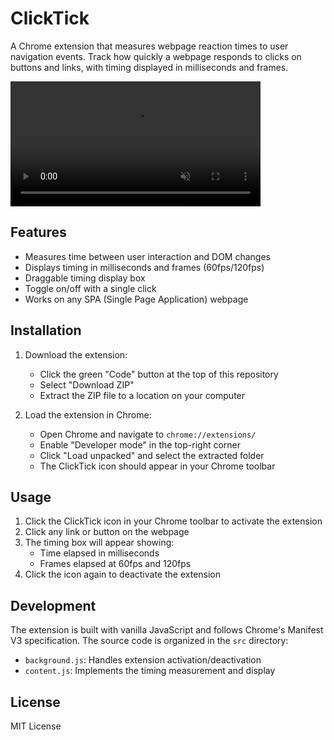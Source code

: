 # ClickTick

A Chrome extension that measures webpage reaction times to user navigation events. Track how quickly a webpage responds to clicks on buttons and links, with timing displayed in milliseconds and frames.

<video src="https://github.com/user-attachments/assets/ff4467ea-95db-4f37-948a-fe97ba929f2e" controls="controls" muted="muted" class="d-block rounded-bottom-2 border-top width-fit" style="max-height:640px; min-height: 200px"></video>

## Features

- Measures time between user interaction and DOM changes
- Displays timing in milliseconds and frames (60fps/120fps)
- Draggable timing display box
- Toggle on/off with a single click
- Works on any SPA (Single Page Application) webpage

## Installation

1. Download the extension:

   - Click the green "Code" button at the top of this repository
   - Select "Download ZIP"
   - Extract the ZIP file to a location on your computer

2. Load the extension in Chrome:
   - Open Chrome and navigate to `chrome://extensions/`
   - Enable "Developer mode" in the top-right corner
   - Click "Load unpacked" and select the extracted folder
   - The ClickTick icon should appear in your Chrome toolbar

## Usage

1. Click the ClickTick icon in your Chrome toolbar to activate the extension
2. Click any link or button on the webpage
3. The timing box will appear showing:
   - Time elapsed in milliseconds
   - Frames elapsed at 60fps and 120fps
4. Click the icon again to deactivate the extension

## Development

The extension is built with vanilla JavaScript and follows Chrome's Manifest V3 specification. The source code is organized in the `src` directory:

- `background.js`: Handles extension activation/deactivation
- `content.js`: Implements the timing measurement and display

## License

MIT License
